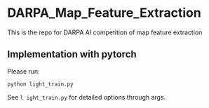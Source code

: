 # DARPA_Map_Feature_Extraction
This is the repo for DARPA AI competition of map feature extraction


## Implementation with pytorch
Please run:
```
python light_train.py
```
See `l ight_train.py` for detailed options through args.